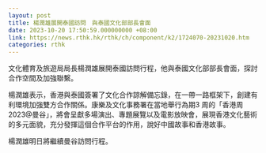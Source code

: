 ```yaml
---
layout: post
title: 楊潤雄展開泰國訪問　與泰國文化部部長會面　
date: 2023-10-20 17:50:59.000000000 +08:00
link: https://news.rthk.hk/rthk/ch/component/k2/1724070-20231020.htm
categories: rthk
---
```


文化體育及旅遊局局長楊潤雄展開泰國訪問行程，他與泰國文化部部長會面，探討合作空間及加強聯繫。

楊潤雄表示，香港與泰國簽署了文化合作諒解備忘錄，在一帶一路框架下，創建有利環境加強雙方合作關係。康樂及文化事務署在當地舉行為期3 周的「香港周2023@曼谷」，將會呈獻多場演出、專題展覽以及電影放映會，展現香港文化藝術的多元面貌，充分發揮這個合作平台的作用，說好中國故事和香港故事。
 
​楊潤雄明日將繼續曼谷訪問行程。
